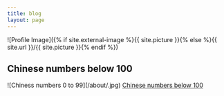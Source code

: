 ```yaml
---
title: blog
layout: page
---
```

![Profile Image]({% if site.external-image %}{{ site.picture }}{% else %}{{ site.url }}/{{ site.picture }}{% endif %})


<h2>Chinese numbers below 100</h2>

<p  style="text-align:justify">
![Chiness numbers 0 to 99](/about/.jpg)
<A HREF="Chinese numbers 1 to 99.pdf">Chinese numbers below 100</A> 
</p>
 


